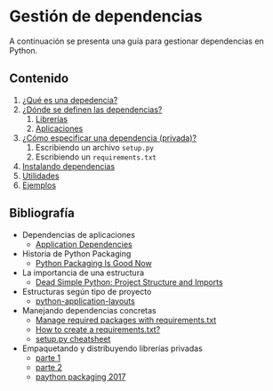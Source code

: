 # Gestión de dependencias

A continuación se presenta una guía para gestionar dependencias en Python.

## Contenido

1. [¿Qué es una depedencia?](./que.md)
1. [¿Dónde se definen las dependencias?](./donde.md)
    1. [Librerías](./donde.md#librerías)
    1. [Aplicaciones](./donde.md#aplicaciones)
1. [¿Cómo especificar una dependencia (privada)?](./como.md)
    1. Escribiendo un archivo `setup.py`
    1. Escribiendo un `requirements.txt`
1. [Instalando dependencias](./instalando.md)
1. [Utilidades](./utilidades.md)
1. [Ejemplos](./examples/)

## Bibliografía

* Dependencias de aplicaciones
    * [Application Dependencies](https://www.fullstackpython.com/application-dependencies.html)
* Historia de Python Packaging
    * [Python Packaging Is Good Now](https://glyph.twistedmatrix.com/2016/08/python-packaging.html)
* La importancia de una estructura
    * [Dead Simple Python: Project Structure and Imports](https://dev.to/codemouse92/dead-simple-python-project-structure-and-imports-38c6)
* Estructuras según tipo de proyecto
    * [python-application-layouts](https://realpython.com/python-application-layouts/)
* Manejando dependencias concretas
    * [Manage required packages with requirements.txt](https://docs.microsoft.com/en-us/visualstudio/python/managing-required-packages-with-requirements-txt?view=vs-2019)
    * [How to create a requirements.txt?](https://stackoverflow.com/questions/29938554/how-to-create-a-requirements-txt?noredirect=1&lq=1)
    * [setup.py cheatsheet](http://turbo87.github.io/setup.py/)
* Empaquetando y distribuyendo librerías privadas
    * [parte 1](https://www.eventbrite.com/engineering/packaging-and-releasing-private-python-code-pt-1/)
    * [parte 2](https://www.eventbrite.com/engineering/packaging-and-releasing-private-python-code-pt-2/)
    * [paython packaging 2017](https://richardpolzin.com/python-packaging-2017/)
